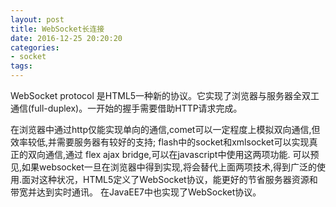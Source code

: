 ```yaml
---
layout: post
title: WebSocket长连接
date: 2016-12-25 20:20:20
categories:
- socket
tags:
---
```


WebSocket protocol 是HTML5一种新的协议。它实现了浏览器与服务器全双工通信(full-duplex)。一开始的握手需要借助HTTP请求完成。

在浏览器中通过http仅能实现单向的通信,comet可以一定程度上模拟双向通信,但效率较低,并需要服务器有较好的支持; flash中的socket和xmlsocket可以实现真正的双向通信,通过 flex ajax bridge,可以在javascript中使用这两项功能. 可以预见,如果websocket一旦在浏览器中得到实现,将会替代上面两项技术,得到广泛的使用.面对这种状况，HTML5定义了WebSocket协议，能更好的节省服务器资源和带宽并达到实时通讯。
在JavaEE7中也实现了WebSocket协议。